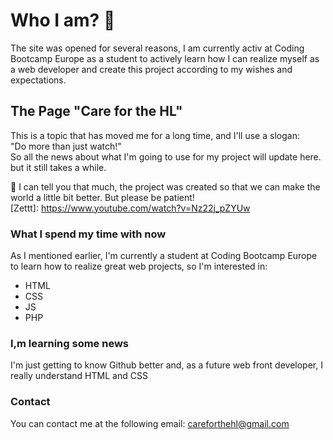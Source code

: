 # Who I am? 👋 #

The site was opened for several reasons, I am currently activ at Coding Bootcamp Europe as a student to actively learn how I can realize myself as a web developer and create this project according to my wishes and expectations.

## The Page "Care for the HL" ##

This is a topic that has moved me for a long time, and I'll use a slogan:  
"Do more than just watch!"   
So all the news about what I'm going to use for my project will update here. but it still takes a while.

💞️ I can tell you that much, the project was created so that we can make the world a little bit better. But please be patient!   
[Zettt]: https://www.youtube.com/watch?v=Nz22j_pZYUw

### What I spend my time with now ###
As I mentioned earlier, I'm currently a student at Coding Bootcamp Europe to learn how to realize great web projects, so I'm interested in:
* HTML
* CSS
* JS
* PHP

### I,m learning some news ###
I'm just getting to know Github better and, as a future web front developer, I really understand HTML and CSS

### Contact ###
You can contact me at the following email: careforthehl@gmail.com

<!---
CareForTheHL/CareForTheHL is a ✨ special ✨ repository because its `README.md` (this file) appears on your GitHub profile.
You can click the Preview link to take a look at your changes.
--->
